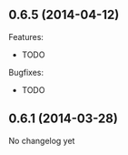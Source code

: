 ## 0.6.5 (2014-04-12)

Features:

 - TODO

Bugfixes:

 - TODO

## 0.6.1 (2014-03-28)

No changelog yet
